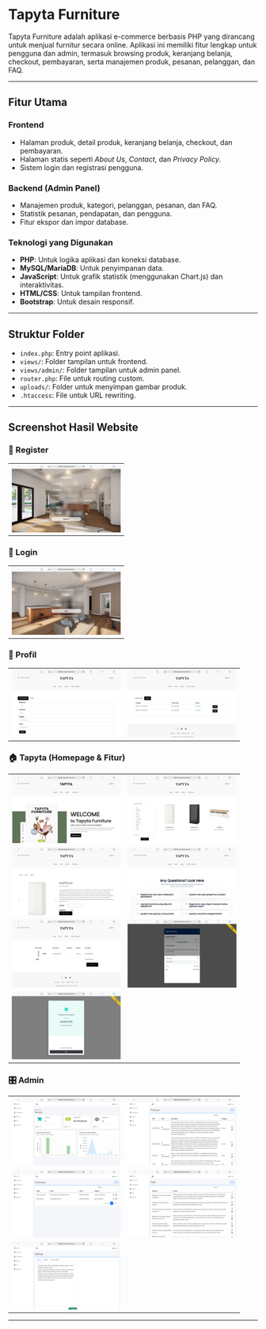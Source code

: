 # Tapyta Furniture

Tapyta Furniture adalah aplikasi e-commerce berbasis PHP yang dirancang untuk menjual furnitur secara online. Aplikasi ini memiliki fitur lengkap untuk pengguna dan admin, termasuk browsing produk, keranjang belanja, checkout, pembayaran, serta manajemen produk, pesanan, pelanggan, dan FAQ.

---

## Fitur Utama

### Frontend

- Halaman produk, detail produk, keranjang belanja, checkout, dan pembayaran.
- Halaman statis seperti _About Us_, _Contact_, dan _Privacy Policy_.
- Sistem login dan registrasi pengguna.

### Backend (Admin Panel)

- Manajemen produk, kategori, pelanggan, pesanan, dan FAQ.
- Statistik pesanan, pendapatan, dan pengguna.
- Fitur ekspor dan impor database.

### Teknologi yang Digunakan

- **PHP**: Untuk logika aplikasi dan koneksi database.
- **MySQL/MariaDB**: Untuk penyimpanan data.
- **JavaScript**: Untuk grafik statistik (menggunakan Chart.js) dan interaktivitas.
- **HTML/CSS**: Untuk tampilan frontend.
- **Bootstrap**: Untuk desain responsif.

---

## Struktur Folder

- `index.php`: Entry point aplikasi.
- `views/`: Folder tampilan untuk frontend.
- `views/admin/`: Folder tampilan untuk admin panel.
- `router.php`: File untuk routing custom.
- `uploads/`: Folder untuk menyimpan gambar produk.
- `.htaccess`: File untuk URL rewriting.

---

## Screenshot Hasil Website

### 📝 Register

<table>
  <tr>
    <td><img src="public/screenshot/Register.png" alt="Register" width="220" /></td>
  </tr>
</table>

### 🔑 Login

<table>
  <tr>
    <td><img src="public/screenshot/Login.png" alt="Login" width="220" /></td>
  </tr>
</table>

### 👤 Profil

<table>
  <tr>
    <td><img src="public/screenshot/Profil-1.png" alt="Profil 1" width="220" /></td>
    <td><img src="public/screenshot/Profil-2.png" alt="Profil 2" width="220" /></td>
  </tr>
</table>

### 🏠 Tapyta (Homepage & Fitur)

<table>
  <tr>
    <td><img src="public/screenshot/Tapyta-1.png" alt="Tapyta 1" width="220" /></td>
    <td><img src="public/screenshot/Tapyta-2.png" alt="Tapyta 2" width="220" /></td>
  </tr>
  <tr>
    <td><img src="public/screenshot/Tapyta-3.png" alt="Tapyta 3" width="220" /></td>
    <td><img src="public/screenshot/Tapyta-4.png" alt="Tapyta 4" width="220" /></td>
  </tr>
  <tr>
    <td><img src="public/screenshot/Tapyta-5.png" alt="Tapyta 5" width="220" /></td>
    <td><img src="public/screenshot/Tapyta-6.png" alt="Tapyta 6" width="220" /></td>
  </tr>
  <tr>
    <td><img src="public/screenshot/Tapyta-7.png" alt="Tapyta 7" width="220" /></td>
    <td></td>
  </tr>
</table>

### 🎛️ Admin

<table>
  <tr>
    <td><img src="public/screenshot/Admin-1.png" alt="Admin 1" width="220" /></td>
    <td><img src="public/screenshot/Admin-2.png" alt="Admin 2" width="220" /></td>
  </tr>
  <tr>
    <td><img src="public/screenshot/Admin-3.png" alt="Admin 3" width="220" /></td>
    <td><img src="public/screenshot/Admin-4.png" alt="Admin 4" width="220" /></td>
  </tr>
  <tr>
    <td><img src="public/screenshot/Admin-5.png" alt="Admin 5" width="220" /></td>
    <td></td>
  </tr>
</table>

---

